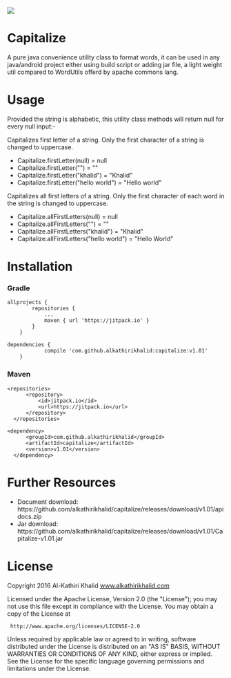 [![](https://jitpack.io/v/alkathirikhalid/capitalize.svg)](https://jitpack.io/#alkathirikhalid/capitalize)

# Capitalize
A pure java convenience utility class to format words, it can be used in any java/android project either using build script or adding jar file, a light weight util compared to WordUtils offerd by apache commons lang.

# Usage
<p>Provided the string is alphabetic, this utility class methods will return null for every null input:-</p>
<p>Capitalizes first letter of a string. Only the first character of a string is changed to uppercase.
<ul>
<li>Capitalize.firstLetter(null)          = null</li>
<li> Capitalize.firstLetter("")            = ""</li>
<li> Capitalize.firstLetter("khalid")      = "Khalid"</li>
<li> Capitalize.firstLetter("hello world") = "Hello world"</li>
</ul>
</p>
<p>Capitalizes all first letters of a string. Only the first character of each word in the string is changed to uppercase.
<ul>
<li> Capitalize.allFirstLetters(null)          = null</li>
<li> Capitalize.allFirstLetters("")            = ""</li>
<li> Capitalize.allFirstLetters("khalid")      = "Khalid"</li>
<li> Capitalize.allFirstLetters("hello world") = "Hello World"</li>
</ul>
</p>

# Installation
### Gradle
```
allprojects {
		repositories {
			...
			maven { url 'https://jitpack.io' }
		}
	}
```
```
dependencies {
	        compile 'com.github.alkathirikhalid:capitalize:v1.01'
	}
  ```
### Maven
  ```
  <repositories>
		<repository>
		    <id>jitpack.io</id>
		    <url>https://jitpack.io</url>
		</repository>
	</repositories>
  ```
  ```
  <dependency>
	    <groupId>com.github.alkathirikhalid</groupId>
	    <artifactId>capitalize</artifactId>
	    <version>v1.01</version>
	</dependency>
  ```
  
# Further Resources
<ul>
<li>Document download: https://github.com/alkathirikhalid/capitalize/releases/download/v1.01/apidocs.zip</li>
<li>Jar download: https://github.com/alkathirikhalid/capitalize/releases/download/v1.01/Capitalize-v1.01.jar</li>
</ul>
  
# License

Copyright 2016 Al-Kathiri Khalid www.alkathirikhalid.com

Licensed under the Apache License, Version 2.0 (the "License");
you may not use this file except in compliance with the License.
You may obtain a copy of the License at

     http://www.apache.org/licenses/LICENSE-2.0

Unless required by applicable law or agreed to in writing, software
distributed under the License is distributed on an "AS IS" BASIS,
WITHOUT WARRANTIES OR CONDITIONS OF ANY KIND, either express or implied.
See the License for the specific language governing permissions and
limitations under the License.
